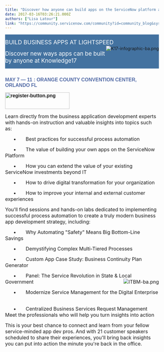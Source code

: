 ```yaml
---
title: "Discover how anyone can build apps on the ServiceNow platform at KNOWLEDGE "
date: 2017-03-16T03:26:21.000Z
authors: ["Lisa Latour"]
link: "https://community.servicenow.com/community?id=community_blog&sys_id=9ddc6665dbd0dbc01dcaf3231f9619f3"
---
```

<div class="section"><div class="column"> </div><div class="column"><div class="section" style="background-color: #4372a0;"><div class="column"><p><span style="font-size: 14pt; color: #ffffff;"> BUILD BUSINESS APPS AT LIGHTSPEED </span><img  alt="K17-infographic-ba.png" class="image-2 jive-image" src="0f46e1cadb1053043eb27a9e0f961992.iix" style="height: auto; float: right;"/></p><span style="font-size: 14pt;"><span style="color: #ffffff;"> Discover new ways apps can be built by anyone at Knowledge17 </span><br/></span><span style="font-size: 16.000000pt; font-family: 'Ubuntu'; font-style: italic;"> </span><p></p></div></div><p></p></div></div><p><span style="color: #5069a5; font-family: arial,helvetica,sans-serif;"><strong><span style="font-size: 12pt;">MAY 7 — 11 :</span><span style="font-size: 12pt;"> </span><span style="font-size: 12pt;">ORANGE COUNTY CONVENTION CENTER, ORLANDO FL </span></strong></span></p><p><span style="font-size: 12pt; font-family: arial,helvetica,sans-serif;"><strong><a _jive_internal="true" href="http://knowledge.servicenow.com/register-pricing.html?cid=com:1"><img  alt="register-button.png" class="image-1 jive-image" height="54" src="bf936ccedb90d704ed6af3231f96192a.iix" width="211"/></a></strong></span></p><p><span style="font-size: 12pt;">Learn directly from the business application development experts with hands-on instruction and valuable insights into topics such as: </span></p><p><span style="font-size: 12pt;">       •       Best practices for successful process automation &#8232;</span></p><p><span style="font-size: 12pt;">       •       The value of building your own apps on the ServiceNow Platform &#8232;</span></p><p><span style="font-size: 12pt;">       •       How you can extend the value of your existing ServiceNow investments beyond IT &#8232;</span></p><p><span style="font-size: 12pt;">       •       How to drive digital transformation for your organization &#8232;</span></p><p><span style="font-size: 12pt;">       •       How to improve your internal and external customer experiences &#8232;</span></p><p></p><p><span style="font-size: 12pt;">You'll find sessions and hands-on labs dedicated to implementing successful process automation to create a truly modern business app development strategy, including: </span></p><p><span style="font-size: 12pt;">       •       Why Automating "Safety" Means Big Bottom-Line Savings &#8232;</span></p><p><span style="font-size: 12pt;">       •       Demystifying Complex Multi-Tiered Processes &#8232;</span></p><p><span style="font-size: 12pt;">       •       Custom App Case Study: Business Continuity Plan Generator &#8232;</span></p><p><span style="font-size: 12pt;">       •       Panel: The Service Revolution in State &amp; Local Government &#8232;</span><span style="font-size: 12pt;"><img  alt="ITBM-ba.png" class="image-3 jive-image" src="13d1cd42dbdc9304b322f4621f961948.iix" style="height: auto; float: right;"/></span></p><p><span style="font-size: 12pt;">       •       Modernize Service Management for the Digital Enterprise &#8232;</span></p><p><span style="font-size: 12pt;">       •       Centralized Business Services Request Management &#8232;Meet the professionals who will help you turn insights into action &#8232;</span></p><p></p><p><span style="font-size: 12pt;">This is your best chance to connect and learn from your fellow service-minded app dev pros. And with 21 customer speakers scheduled to share their experiences, you'll bring back insights you can put into action the minute you're back in the office. &#8232;</span></p>